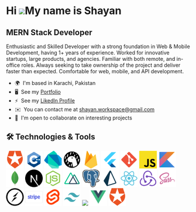 Hi ![](https://user-images.githubusercontent.com/18350557/176309783-0785949b-9127-417c-8b55-ab5a4333674e.gif)My name is Shayan
==============================================================================================================================

MERN Stack Developer
-----------------------

Enthusiastic and Skilled Developer with a strong foundation in Web & Mobile Development, having 1+ years of experience. Worked for innovative startups, large products, and agencies. Familiar with both remote, and in-office roles. Always seeking to take ownership of the project and deliver faster than expected. Comfortable for web, mobile, and API development.

* 🌍  I'm based in Karachi, Pakistan
* 🖥️  See my [Portfolio](https://shayan-workspace.vercel.app)
* ⚡  See my [LikedIn Profile](https://www.linkedin.com/in/shayan-workspace)
* ✉️  You can contact me at [shayan.workspace@gmail.com](mailto:shayan.workspace@gmail.com)
* 🤝  I'm open to collaborate on interesting projects

## 🛠️ Technologies & Tools
<img src="auth.svg" width="48">
<img src="cpp.svg" width="48">
<img src="dart.svg" width="48">
<img src="deno.svg" width="48">
<img src="firebase.svg" width="48">
<img src="flutter.svg" width="48">
<img src="git.svg" width="48">
<img src="javascript.svg" width="48">
<img src="kotlin.svg" width="48">
<img src="mongodb.svg" width="48">
<img src="next.svg" width="48">
<img src="node.svg" width="48">
<img src="nuxt.svg" width="48">
<img src="postgresql.svg" width="48">
<img src="prisma.svg" width="48">
<img src="react.svg" width="48">
<img src="redux.svg" width="48">
<img src="sass.svg" width="48">
<img src="socket.svg" width="48">
<img src="stripe.svg" width="48">
<img src="svelte.svg" width="48">
<img src="tailwindcss.svg" width="48">
<img src="typesctipt.svg" width="48">
<img src="vue.svg" width="48">
<img src="auth.svg" width="48">

